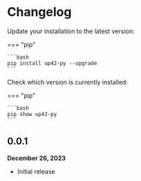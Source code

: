 # Changelog

Update your installation to the latest version:

=== "pip"

    ```bash
    pip install up42-py --upgrade
    ```

Check which version is currently installed:

=== "pip"

    ```bash
    pip show up42-py
    ```

## 0.0.1

**December 26, 2023**

- Initial release
